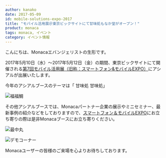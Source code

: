 ```yaml
---
author: kanako
date: 2017-05-09
id: mobile-solutions-expo-2017
title: "モバイル活用展＠東京ビックサイトにて甘味処もなか堂がオープン！"
product: monaca
tags: monaca, イベント
category: イベント情報
---
```


こんにちは、Monacaエバンジェリストの生形です。

2017年5月10日（水）〜2017年5月12日（金）の期間、東京ビックサイトにて開催される[第7回モバイル活用展（旧称：スマートフォン&モバイルEXPO）](http://www.smart-japan.jp/)にアシアルが出展いたします。

<!-- more -->

今年のアシアルブースのテーマは「
甘味処
甘味処」

![福福鯛](/blog/content/images/2016/May/fukufuku_tai.png)

その他アシアルブースでは、Monacaパートナー企業の展示やミニセミナー、最新事例の紹介などをしておりますので、[スマートフォン＆モバイルEXPO](http://www.smart-japan.jp/)にお立ち寄りの際は是非Monacaブースにお立ち寄りください。

![最中丸](/blog/content/images/2016/May/monaca_maru.png)


![デモコーナー](/blog/content/images/2016/May/demobooth.png)

Monacaユーザーの皆様のご来場を心よりお待ちしております。
